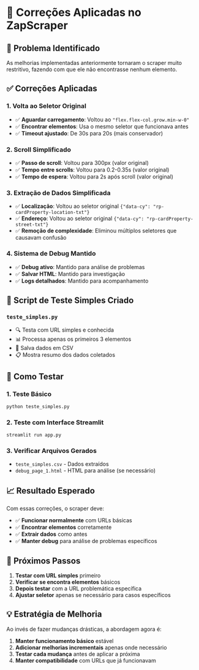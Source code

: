 # 🔧 Correções Aplicadas no ZapScraper

## 🎯 Problema Identificado
As melhorias implementadas anteriormente tornaram o scraper muito restritivo, fazendo com que ele não encontrasse nenhum elemento.

## ✅ Correções Aplicadas

### 1. **Volta ao Seletor Original**
- ✅ **Aguardar carregamento**: Voltou ao `"flex.flex-col.grow.min-w-0"`
- ✅ **Encontrar elementos**: Usa o mesmo seletor que funcionava antes
- ✅ **Timeout ajustado**: De 30s para 20s (mais conservador)

### 2. **Scroll Simplificado**
- ✅ **Passo de scroll**: Voltou para 300px (valor original)
- ✅ **Tempo entre scrolls**: Voltou para 0.2-0.35s (valor original)
- ✅ **Tempo de espera**: Voltou para 2s após scroll (valor original)

### 3. **Extração de Dados Simplificada**
- ✅ **Localização**: Voltou ao seletor original `{"data-cy": "rp-cardProperty-location-txt"}`
- ✅ **Endereço**: Voltou ao seletor original `{"data-cy": "rp-cardProperty-street-txt"}`
- ✅ **Remoção de complexidade**: Eliminou múltiplos seletores que causavam confusão

### 4. **Sistema de Debug Mantido**
- ✅ **Debug ativo**: Mantido para análise de problemas
- ✅ **Salvar HTML**: Mantido para investigação
- ✅ **Logs detalhados**: Mantido para acompanhamento

## 🧪 Script de Teste Simples Criado

### `teste_simples.py`
- 🔍 Testa com URL simples e conhecida
- 📊 Processa apenas os primeiros 3 elementos
- 💾 Salva dados em CSV
- 📋 Mostra resumo dos dados coletados

## 🚀 Como Testar

### 1. **Teste Básico**
```bash
python teste_simples.py
```

### 2. **Teste com Interface Streamlit**
```bash
streamlit run app.py
```

### 3. **Verificar Arquivos Gerados**
- `teste_simples.csv` - Dados extraídos
- `debug_page_1.html` - HTML para análise (se necessário)

## 📈 Resultado Esperado

Com essas correções, o scraper deve:
- ✅ **Funcionar normalmente** com URLs básicas
- ✅ **Encontrar elementos** corretamente
- ✅ **Extrair dados** como antes
- ✅ **Manter debug** para análise de problemas específicos

## 🎯 Próximos Passos

1. **Testar com URL simples** primeiro
2. **Verificar se encontra elementos** básicos
3. **Depois testar** com a URL problemática específica
4. **Ajustar seletor** apenas se necessário para casos específicos

## 💡 Estratégia de Melhoria

Ao invés de fazer mudanças drásticas, a abordagem agora é:
1. **Manter funcionamento básico** estável
2. **Adicionar melhorias incrementais** apenas onde necessário
3. **Testar cada mudança** antes de aplicar a próxima
4. **Manter compatibilidade** com URLs que já funcionavam
